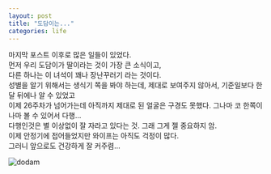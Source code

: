 ```yaml
---
layout: post
title: "도담이는..."
categories: life
---
```


마지막 포스트 이후로 많은 일들이 있었다.  
먼저 우리 도담이가 딸이라는 것이 가장 큰 소식이고,  
다른 하나는 이 녀석이 꽤나 장난꾸러기 라는 것이다.  
성별을 알기 위해서는 생식기 쪽을 봐야 하는데, 제대로 보여주지 않아서, 기준일보다 한 달 뒤에나 알 수 있었고  
이제 26주차가 넘어가는데 아직까지 제대로 된 얼굴은 구경도 못했다. 그나마 코 한쪽이나마 볼 수 있어서 다행...  
다행인것은 별 이상없이 잘 자라고 있다는 것. 그래 그게 젤 중요하지 암.  
이제 안정기에 접어들었지만 와이프는 아직도 걱정이 많다.  
그러니 앞으로도 건강하게 잘 커주렴...  

![dodam](/assets/images/20220610-dodam.gif)
